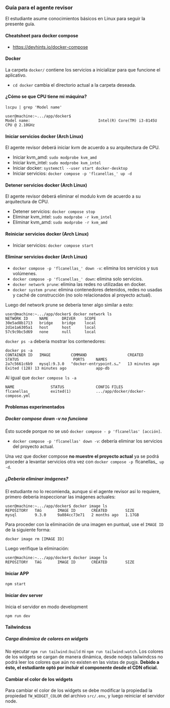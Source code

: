 ### Guía para el agente revisor
El estudiante asume conocimientos básicos en Linux para seguir la presente guía.

#### Cheatsheet para docker compose
- https://devhints.io/docker-compose

#### Docker
La carpeta `docker/` contiene los servicios a inicializar para que funcione el aplicativo.
- `cd docker` cambia el directorio actual a la carpeta deseada.

#### ¿Cómo se que CPU tiene mi máquina?

`lscpu | grep 'Model name'`

```
user@machine:~.../app/docker$
Model name:                              Intel(R) Core(TM) i3-8145U CPU @ 2.10GHz
```

#### Iniciar servicios docker (Arch Linux)
El agente revisor deberá iniciar kvm de acuerdo a su arquitectura de CPU.
- Iniciar kvm_amd: `sudo modprobe kvm_amd`
- Iniciar kvm_intel: `sudo modprobe kvm_intel`
- Iniciar docker: `systemctl --user start docker-desktop`
- Iniciar servicios: `docker compose -p 'flcanellas_' up -d`

#### Detener servicios docker (Arch Linux)
El agente revisor deberá eliminar el modulo kvm de acuerdo a su arquitectura de CPU.
- Detener servicios: `docker compose stop`
- Eliminar kvm_intel: `sudo modprobe -r kvm_intel`
- Eliminar kvm_amd: `sudo modprobe -r kvm_amd`

#### Reiniciar servicios docker (Arch Linux)
- Iniciar servicios: `docker compose start`

#### Eliminar servicios docker (Arch Linux)
- `docker compose -p 'flcanellas_' down -v`: elimina los servicios y sus volúmenes.
- `docker compose -p 'flcanellas_' down`: elimina solo servicios.
- `docker network prune`: elimina las redes no utilizadas en docker.
- `docker system prune`: elimina contenedores detenidos, redes no usadas y caché de construcción (no solo relacionados al proyecto actual).

Luego del network prune se debería tener algo similar a esto:

```
user@machine:~.../app/docker$ docker network ls
NETWORK ID     NAME      DRIVER    SCOPE
30e5ad8b1713   bridge    bridge    local
2d1e1a6305a1   host      host      local
57c9c9bc5d69   none      null      local
```

`docker ps -a` debería mostrar los contenedores:

```
docker ps -a
CONTAINER ID   IMAGE         COMMAND                  CREATED          STATUS                        PORTS     NAMES
2a7c5661c6b9   mysql:9.3.0   "docker-entrypoint.s…"   13 minutes ago   Exited (128) 13 minutes ago             app-db
```

Al igual que `docker compose ls -a`

```
NAME                STATUS              CONFIG FILES
flcanellas_         exited(1)           .../app/docker/docker-compose.yml
```

#### Problemas experimentados

##### Docker compose down -v no funciona
Ésto sucede porque no se usó `docker compose - p 'flcanellas' [acción]`.
- `docker compose -p 'flcanellas' down -v`: debería eliminar los servicios del proyecto actual.

Una vez que docker compose **no muestre el proyecto actual** ya se podrá proceder a levantar servicios otra vez con `docker compose -p `flcanellas_` up -d`.

##### ¿Debería eliminar imágenes?
El estudiante no lo recomienda, aunque si el agente revisor así lo requiere, primero debería inspeccionar las imágenes actuales:

```
user@machine:~.../app/docker$ docker image ls
REPOSITORY   TAG       IMAGE ID       CREATED        SIZE
mysql        9.3.0     9a084cc73e71   2 months ago   1.17GB
```

Para proceder con la eliminación de una imagen en puntual, use el `IMAGE ID` de la siguiente forma:

`docker image rm [IMAGE ID]`

Luego verifique la eliminación:

```
user@machine:~.../app/docker$ docker image ls
REPOSITORY   TAG       IMAGE ID       CREATED        SIZE
```

#### Iniciar APP

`npm start`

#### Iniciar dev server
Inicia el servidor en modo development

`npm run dev`

#### Tailwindcss

##### Carga dinámica de colores en widgets
No ejecutar `npm run tailwind:build` ni `npm run tailwind:watch`.
Los colores de los widgets se cargan de manera dinámica, desde nodejs tailwindcss no podrá leer los colores que aún no existen en las vistas de pugjs. **Debido a ésto, el estudiante optó por incluir el componente desde el CDN oficial.**

#### Cambiar el color de los widgets
Para cambiar el color de los widgets se debe modificar la propiedad la propiedad `TW_WIDGET_COLOR` del archivo `src/.env`, y luego reiniciar el servidor node.